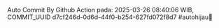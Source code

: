 Auto Commit By Github Action pada: 2025-03-26 08:40:06 WIB, COMMIT_UUID d7cf246d-0d6d-44f0-b254-627fd072f8d7 #autohijau🗿
